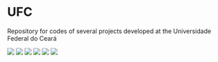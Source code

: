 # UFC
Repository for codes of several projects developed at the Universidade Federal do Ceará


![](https://img.shields.io/github/stars/elton0022/UFC) ![](https://img.shields.io/github/forks/elton0022/UFC) ![](https://img.shields.io/github/tag/elton0022/UFC) ![](https://img.shields.io/github/release/elton0022/UFC) ![](https://img.shields.io/github/issues/elton0022/UFC) ![](https://img.shields.io/bower/elton0022/UFC)

